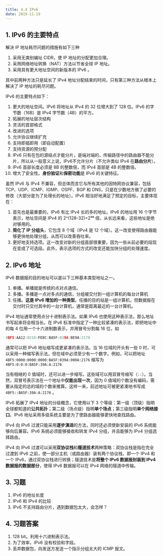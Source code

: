 ```yaml
---
title: 4.4 IPv6
date: 2019-11-19
---
```


## 1. IPv6 的主要特点

解决 IP 地址耗尽问题的措施有如下三种

1. 采用无类别编址 CIDR，使 IP 地址的分配更加合理。
2. 采用网络地址转换（NAT）方法以节省全球 IP 地址。
3. 采用具有更大地址空间的新版本的 IPv6 。

其中前两种方法只是延长了 IPv4 地址分配结束的时间，只有第三种方法从根本上解决了 IP 地址的耗尽问题。

IPv6 的主要特点如下：

1. 更大的地址空间。IPv6 将地址从 IPv4 的 32 位增大到了 128 位。IPv6 的字节数（16B）是 IPv4 字节数（4B）的平方。
2. 拓展的地址层次结构
3. 灵活的首部格式
4. 改进的选项
5. 允许协议继续扩充
6. 支持即插即用（即自动配置）
7. 支持资源的预分配
8. IPv6 只有在包的源结点才能分片，是端对端的，传输路径中的路由器不能分片，所以从一般意义上说，IPv6不允许分片（不允许类似 IPv4 在**路由分片**）。
9. IPv6 首部长度必须是 8B 的整数倍，而 IPv4 首部是 4B 的整数倍。
10. 增大了安全性。**身份验证**和**保密功能**是 IPv6 的关键特征。

虽然 IPv6 与 IPv4 不兼容，但总体而言它与所有其他的因特网协议兼容，包括 TCP、UDP、ICMP、IGMP、OSPF、BGP 和 DNS，只是在少数地方做了必要的修改（大部分是为了处理长的地址）。IPv6 相当好地满足了预定的目标，主要体现在：

1. 首先也是最重要的，IPv6 有比 IPv4 长的多的地址。IPv6 的地址用 16 个字节表示，地址空间是 IPv4 的 2^(128-32)=2⁹⁶ 倍，从长远来看，这些地址是绝对够用的。
2. **简化了 IP 分组头**，它包含 8 个域（IPv4 是 12 个域）。这一改变使得路由器能够更快地处理分组，从而可以改善吞吐率。
3. 更好地支持选项。这一改变对新的分组首部很重要，因为一些从前必要的段现在变成了可选段。此外，表示选项的方式的改变还能加快分组的处理速度。

## 2. IPv6 地址

IPv6 数据报的目的地址可以是以下三种基本类型地址之一。

1. 单播。单播就是传统的点对点通信。
2. 多播。多播是一点对多点的通信，分组被交付到一组计算机的每台计算机
3. 任播。**这是 IPv6 增加的一种类型**。任播的目的站是一组计算机，但数据报在交付时只交付其中的一台计算机，通常是距离最近的一台计算机。

IPv4 地址通常使用点分十进制表示法。如果 IPv6 也使用这种表示法，那么地址书写起来将会相当长。在 IPv6 标准中指定了一种比较紧凑的表示法，即把地址中的每 4 位用一个十六进制数表示，并用冒号分割每 16 位，如

```C++
4BF5:AA12:0216:FEBC:BA5F:039A:BE9A:2170
```

通常可以把 IPv6 地址缩写成更紧凑的表示法。当 16 位域的开头有一些 0 时，可以采用一种缩写表示法，但在域中必须至少有一个数字。例如，可以把地址 `4BF5:0000:0000:0000:BA5F:039A:000A:2176` 缩写为 `4BF5:0:0:0:BA5F:39A:A:2176`

当有相继的 0 值域时，还可以进一步缩写。这些域可以用双冒号缩写（`::`）。当然，双冒号表示法在一个地址中**仅能出现一次**，因为 0 值域的个数没有编码，需要从指定的总的域的个数来推算。这样一来，前述地址可被更紧凑地书写成 `4BF5::BA5F:39A:A:2176` 。

IPv6 拓展了 IPv4 地址的分级概念，它使用以下 3 个等级：第一级（顶级）指明全球都知道的**公共拓扑**；第二级（场点级）指明**单个场点**；第三级指明**单个网络接口**。IPv6 地址采用多级系统主要是为了使路由器能够更快地查找路由。

IPv4 向 IPv6 过渡只能采用**逐步演进**的方法，同时还必须使新安装的 IPv6 系统能够向后兼容。IPv6 系统必须能够接收和转发 IPv4 分组，并且能够为 IPv4 分组选择路由。

IPv4 向 IPv6 过渡可以采用**双协议栈**和**隧道技术**两种策略：双协议栈是指在完全过渡到 IPv6 之前，使一部分主机（或路由器）装有两个协议栈，即一个 IPv4 和一个 IPv6，通过双协议栈进行转换；隧道技术是**将整个 IPv6 数据报封装到 IPv4 数据报的数据部分**，使得 IPv6 数据报可以在 IPv4 网络的隧道中传输。

## 3. 习题

1. IPv6 的地址长度
2. IPv6 和 IPv4 的比较
3. IPv6 不支持路由分片，遇到数据包太大，会怎样？

## 4. 习题答案

1. 128 bit。利用十六进制表示法。
2. 为了效率，IPv6 没有校验和字段。
3. 丢弃数据包，向发送方发送一个指示分组太大的 ICMP 报文。